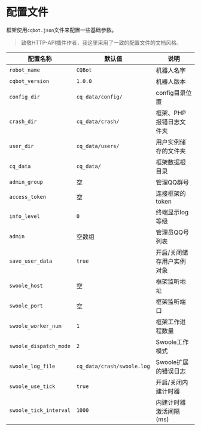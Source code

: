 # 配置文件

框架使用```cqbot.json```文件来配置一些基础参数。

> 致敬HTTP-API插件作者，我这里采用了一致的配置文件的文档风格。

| 配置名称 | 默认值 | 说明 |
| -------- | ---- | --- |
| `robot_name` | `CQBot` | 机器人名字 |
| `cqbot_version` | `1.0.0` | 机器人版本 |
| `config_dir` | `cq_data/config/` | config目录位置 |
| `crash_dir` | `cq_data/crash/` | 框架、PHP报错日志文件夹 |
| `user_dir` | `cq_data/users/` | 用户实例储存的文件夹 |
| `cq_data` | `cq_data/` | 框架数据根目录 |
| `admin_group` | 空 | 管理QQ群号 |
| `access_token` | 空 | 连接框架的token |
| `info_level` | `0` | 终端显示log等级 |
| `admin` | 空数组 | 管理员QQ号列表 |
| `save_user_data` | `true` | 开启/关闭储存用户实例对象 |
| `swoole_host` | 空 | 框架监听地址 |
| `swoole_port` | 空 | 框架监听端口 |
| `swoole_worker_num` | `1` | 框架工作进程数量 |
| `swoole_dispatch_mode` | `2` | Swoole工作模式 |
| `swoole_log_file` | `cq_data/crash/swoole.log` | Swoole扩展的错误日志 |
| `swoole_use_tick` | `true` | 开启/关闭内建计时器 |
| `swoole_tick_interval` | `1000` | 内建计时器激活间隔(ms) |